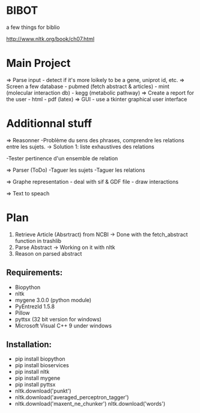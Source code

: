 # BIBOT
a few things for biblio

http://www.nltk.org/book/ch07.html


# Main Project
=> Parse input
	- detect if it's more loikely to be a gene, uniprot id, etc.
=> Screen a few database
	- pubmed (fetch abstract & articles)
	- mint (molecular interaction db)
	- kegg (metabolic pathway)
=> Create a report for the user
	- html
	- pdf (latex)
=> GUI
	- use a tkinter graphical user interface

# Additionnal stuff

=> Reasonner
-Problème du sens des phrases, comprendre les relations entre les sujets.
	-> Solution 1: liste exhaustives des relations

-Tester pertinence d'un ensemble de relation

=> Parser (ToDo)
-Taguer les sujets
-Taguer les relations

=> Graphe representation
	- deal with sif & GDF file
	- draw interactions

=> Text to speach 

# Plan

1) Retrieve Article (Absrtract) from NCBI
 -> Done with the fetch_abstract function in trashlib
2) Parse Abstract
 -> Working on it with nltk
3) Reason on parsed abstract

## Requirements:

* Biopython
* nltk
* mygene 3.0.0 (python module)
* PyEntrezId 1.5.8
* Pillow
* pyttsx (32 bit version for windows)
* Microsoft Visual C++ 9 under windows

## Installation:

* pip install biopython
* pip install bioservices
* pip install nltk
* pip install mygene
* pip install pyttsx
* nltk.download('punkt')
* nltk.download('averaged_perceptron_tagger')
* nltk.download('maxent_ne_chunker')
nltk.download('words')
